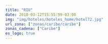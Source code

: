 ```yaml
---
title: "RIU"
date: 2018-03-12T15:55:59-03:00
img: "img/hoteles/hoteles_home/hotel72.jpg"
url_zona: ["zonas/caribe/caribe"]
zonas_cadena: ["Caribe"]
es_logo: true
---
```

